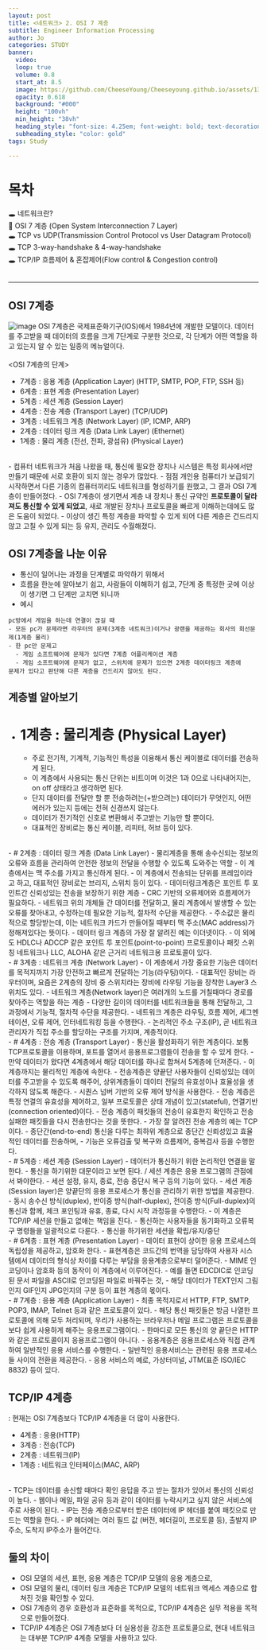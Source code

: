 ```yaml
---
layout: post
title: <네트워크> 2. OSI 7 계층
subtitle: Engineer Information Processing
author: Jo
categories: STUDY
banner:
  video: 
  loop: true
  volume: 0.8
  start_at: 8.5
  image: https://github.com/CheeseYoung/Cheeseyoung.github.io/assets/132384527/f747b0de-d339-4040-a0dd-fa30d8f1b53b
  opacity: 0.618
  background: "#000"
  height: "100vh"
  min_height: "38vh"
  heading_style: "font-size: 4.25em; font-weight: bold; text-decoration: underline"
  subheading_style: "color: gold"
tags: Study

---
```


# 목차
🕳 네트워크란? <br>
📌 OSI 7 계층 (Open System Interconnection 7 Layer) <br>
🕳 TCP vs UDP(Transmission Control Protocol vs User Datagram Protocol) <br>
🕳 TCP 3-way-handshake & 4-way-handshake <br>
🕳 TCP/IP 흐름제어 & 혼잡제어(Flow control & Congestion control) <br>
<br>
<hr>


## OSI 7계층
![image](https://github.com/CheeseYoung/Cheeseyoung.github.io/assets/132384527/f747b0de-d339-4040-a0dd-fa30d8f1b53b)
OSI 7계층은 국제표준화기구(IOS)에서 1984년에 개발한 모델이다. 데이터를 주고받을 때 데이터의 흐름을 크게 7단계로 구분한 것으로, 각 단계가 어떤 역할을 하고 있는지 알 수 있는 일종의 메뉴얼이다.<br>
<br>
<OSI 7계층의 단계>
- 7계층 : 응용 계층 (Application Layer) (HTTP, SMTP, POP, FTP, SSH 등) 
- 6계층 : 표현 계층 (Presentation Layer)
- 5계층 : 세션 계층 (Session Layer)
- 4계층 : 전송 계층 (Transport Layer) (TCP/UDP)
- 3계층 : 네트워크 계층 (Network Layer) (IP, ICMP, ARP)
- 2계층 : 데이터 링크 계층 (Data Link Layer) (Ethernet) 
- 1계층 : 물리 계층 (전선, 전파, 광섬유) (Physical Layer)
<br>
- 컴퓨터 네트워크가 처음 나왔을 때, 통신에 필요한 장치나 시스템은 특정 회사에서만 만들기 때문에 서로 호환이 되지 않는 경우가 많았다. 
- 점점 개인용 컴퓨터가 보급되기 시작하면서 다른 기종의 컴퓨터끼리도 네트워크를 형성하기를 원했고, 그 결과 OSI 7계층이 만들어졌다.
- OSI 7계층이 생기면서 계층 내 장치나 통신 규약인 <b>프로토콜이 달라져도 통신할 수 있게 되었고</b>, 새로 개발된 장치나 프로토콜을 빠르게 이해하는데에도 많은 도움이 되었다.
- 이상이 생긴 특정 계층을 파악할 수 있게 되어 다른 계층은 건드리지 않고 고칠 수 있게 되는 등 유지, 관리도 수월해졌다.

## OSI 7계층을 나눈 이유
- 통신이 일어나는 과정을 단계별로 파악하기 위해서
- 흐름을 한눈에 알아보기 쉽고, 사람들이 이해하기 쉽고, 7단계 중 특정한 곳에 이상이 생기면 그 단계만 고치면 되니까
- 예시
```
pc방에서 게임을 하는데 연결이 끊길 때
- 모든 pc가 문제라면 라우터의 문제(3계층 네트워크)이거나 광랜을 제공하는 회사의 회선문제(1계층 물리)
- 한 pc만 문제고
  - 게임 소프트웨어에 문제가 있다면 7계층 어플리케이션 계층
  - 게임 소프트웨어에 문제가 없고, 스위치에 문제가 있으면 2계층 데이터링크 계층에
문제가 있다고 판단해 다른 계층을 건드리지 않아도 된다.
```

## 계층별 알아보기
- # 1계층 : 물리계층 (Physical Layer)
  - 주로 전기적, 기계적, 기능적인 특성을 이용해서 통신 케이블로 데이터를 전송하게 된다.
  - 이 계층에서 사용되는 통신 단위는 비트이며 이것은 1과 0으로 나타내어지는, on off 상태라고 생각하면 된다.
  - 단지 데이터를 전달만 할 뿐 전송하려는(+받으려는) 데이터가 무엇인지, 어떤 에러가 있는지 등에는 전혀 신경쓰지 않는다.
  - 데이터가 전기적인 신호로 변환해서 주고받는 기능만 할 뿐이다.
  - 대표적인 장비로는 통신 케이블, 리피터, 허브 등이 있다.
 <br>
- # 2계층 : 데이터 링크 계층 (Data Link Layer)
  - 물리계층을 통해 송수신되는 정보의 오류와 흐름을 관리하여 안전한 정보의 전달을 수행할 수 있도록 도와주는 역할
  - 이 계층에서는 맥 주소를 가지고 통신하게 된다.
  - 이 계층에서 전송되는 단위를 프레임이라고 하고, 대표적인 장비로는 브리지, 스위치 등이 있다.
  - 데이터링크계층은 포인트 투 포인트간 신뢰성있는 전송을 보장하기 위한 계층
  - CRC 기반의 오류제어와 흐름제어가 필요하다.
  - 네트워크 위의 개체들 간 데이터를 전달하고, 물리 계층에서 발생할 수 있는 오류를 찾아내고, 수정하는데 필요한 기능적, 절차적 수단을 제공한다.
  - 주소값은 물리적으로 할당받는데, 이는 네트워크 카드가 만들어질 때부터 맥 주소(MAC address)가 정해져있다는 뜻이다.
  - 데이터 링크 계층의 가장 잘 알려진 예는 이더넷이다.
  - 이 외에도 HDLC나 ADCCP 같은 포인트 투 포인트(point-to-point) 프로토콜이나 패킷 스위칭 네트워크나 LLC, ALOHA 같은 근거리 네트워크용 프로토콜이 있다. 
<br>
- # 3계층 : 네트워크 계층 (Network Layer)
  - 이 계층에서 가장 중요한 기능은 데이터를 목적지까지 가장 안전하고 빠르게 전달하는 기능(라우팅)이다.
  - 대표적인 장비는 라우터이며, 요즘은 2계층의 장비 중 스위치라는 장비에 라우팅 기능을 장착한 Layer3 스위치도 있다.
  - 네트워크 계층(Network layer)은 여러개의 노드를 거칠때마다 경로를 찾아주는 역할을 하는 계층
  - 다양한 길이의 데이터를 네트워크들을 통해 전달하고, 그 과정에서 기능적, 절차적 수단을 제공한다.
  - 네트워크 계층은 라우팅, 흐름 제어, 세그멘테이션, 오류 제어, 인터네트워킹 등을 수행한다.
  - 논리적인 주소 구조(IP), 곧 네트워크 관리자가 직접 주소를 할당하는 구조를 가지며, 계층적이다.
<br>
- # 4계층 : 전송 계층 (Transport Layer)
  - 통신을 활성화하기 위한 계층이다. 보통 TCP프로토콜을 이용하며, 포트를 열어서 응용프로그램들이 전송을 할 수 있게 한다.
  - 만약 데이터가 왔다면 4계층에서 해당 데이터를 하나로 합쳐서 5계층에 던져준다.
  - 이 계층까지는 물리적인 계층에 속한다.
  - 전송계층은 양끝단 사용자들이 신뢰성있는 데이터를 주고받을 수 있도록 해주어, 상위계층들이 데이터 전달의 유효성이나 효율성을 생각하지 않도록 해준다.
  - 시퀀스 넘버 기반의 오류 제어 방식을 사용한다.
  - 전송 계층은 특정 연결의 유효성을 제어하고, 일부 프로토콜은 상태 개념이 있고(stateful), 연결기반(connection oriented)이다.
  - 전송 계층이 패킷들의 전송이 유효한지 확인하고 전송 실패한 패킷들을 다시 전송한다는 것을 뜻한다.
  - 가장 잘 알려진 전송 계층의 예는 TCP이다.
  - 종단간(end-to-end) 통신을 다루는 최하위 계층으로 종단간 신뢰성있고 효율적인 데이터를 전송하며,
  - 기능은 오류검출 및 복구와 흐름제어, 중복검사 등을 수행한다.
<br>
- # 5계층 : 세션 계층 (Session Layer)
  - 데이터가 통신하기 위한 논리적인 연결을 말한다.
  - 통신을 하기위한 대문이라고 보면 된다. / 세션 계층은 응용 프로그램의 관점에서 봐야한다.
  - 세션 설정, 유지, 종료, 전송 중단시 복구 등의 기능이 있다.
  - 세션 계층(Session layer)은 양끝단의 응용 프로세스가 통신을 관리하기 위한 방법을 제공한다.
  - 동시 송수신 방식(duplex), 반이중 방식(half-duplex), 전이중 방식(Full-duplex)의 통신과 함께, 체크 포인팅과 유휴, 종료, 다시 시작 과정등을 수행한다.
  - 이 계층은 TCP/IP 세션을 만들고 없애는 책임을 진다.
  - 통신하는 사용자들을 동기화하고 오류복구 명령들을 일괄적으로 다룬다.
  - 통신을 하기위한 세션을 확립/유지/중단
<br>   
- # 6계층 : 표현 계층 (Presentation Layer)
  - 데이터 표현이 상이한 응용 프로세스의 독립성을 제공하고, 암호화 한다.
  - 표현계층은 코드간의 번역을 담당하여 사용자 시스템에서 데이터의 형식상 차이를 다루는 부담을 응용계층으로부터 덜어준다.
  - MIME 인코딩이나 암호화 등의 동작이 이 계층에서 이루어진다.
  - 예를 들면 EDCDIC로 인코딩된 문서 파일을 ASCII로 인코딩된 파일로 바꿔주는 것,
  - 해당 데이터가 TEXT인지 그림인지 GIF인지 JPG인지의 구분 등이 표현 계층의 몫이다.
<br>
- # 7계층 : 응용 계층 (Application Layer)
  - 최종 목적지로서 HTTP, FTP, SMTP, POP3, IMAP, Telnet 등과 같은 프로토콜이 있다.
  - 해당 통신 패킷들은 방금 나열한 프로토콜에 의해 모두 처리되며, 우리가 사용하는 브라우저나 메일 프로그램은 프로토콜을 보다 쉽게 사용하게 해주는 응용프로그램이다.
  - 한마디로 모든 통신의 양 끝단은 HTTP와 같은 프로토콜이지 응용프로그램이 아니다.
  - 응용계층은 응용프로세스와 직접 관계하여 일반적인 응용 서비스를 수행한다.
  - 일반적인 응용서비스는 관련된 응용 프로세스들 사이의 전환을 제공한다.
  - 응용 서비스의 예로, 가상터미널, JTM(표준 ISO/IEC 8832) 등이 있다.


## TCP/IP 4계층
: 현재는 OSI 7계층보다 TCP/IP 4계층을 더 많이 사용한다.

- 4계층 : 응용(HTTP)
- 3계층 : 전송(TCP)
- 2계층 : 네트워크(IP)
- 1계층 : 네트워크 인터페이스(MAC, ARP)
<br>
- TCP는 데이터를 송신할 때마다 확인 응답을 주고 받는 절차가 있어서 통신의 신뢰성이 높다.
- 웹이나 메일, 파일 공유 등과 같이 데이터를 누락시키고 싶지 않은 서비스에 주로 사용이 된다.
- IP는 전송 계층으로부터 받은 데이터에 IP 헤더를 붙여 패킷으로 만드는 역할을 한다.
- IP 헤더에는 여러 필드 값 (버전, 헤더길이, 프로토콜 등), 출발지 IP 주소, 도착지 IP주소가 들어간다.

## 둘의 차이
- OSI 모델의 세션, 표현, 응용 계층은 TCP/IP 모델의 응용 계층으로,
- OSI 모델의 물리, 데이터 링크 계층은 TCP/IP 모델의 네트워크 엑세스 계층으로 합쳐진 것을 확인할 수 있다.
- OSI 7계층의 경우 호환성과 표준화를 목적으로, TCP/IP 4계층은 실무 적용을 목적으로 만들어졌다.
- TCP/IP 4계층은 OSI 7계층보다 더 실용성을 강조한 프로토콜으로, 현대 네트워크는 대부분 TCP/IP 4계층 모델을 사용하고 있다.
















